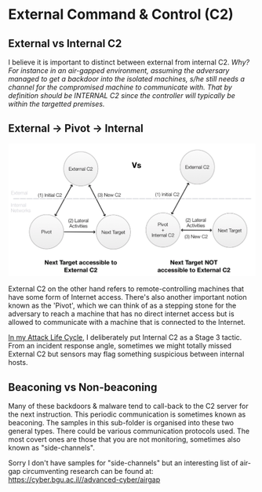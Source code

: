 # External Command & Control (C2)

## External vs Internal C2

I believe it is important to distinct between external from internal C2. *Why? For instance in an air-gapped environment, assuming the adversary managed to get a backdoor into the isolated machines, s/he still needs a channel for the compromised machine to communicate with. That by definition should be INTERNAL C2 since the controller will typically be within the targetted premises.* 

## External -> Pivot -> Internal

![](img/c2types.png)

External C2 on the other hand refers to remote-controlling machines that have some form of Internet access. There's also another important notion known as the 'Pivot', which we can think of as a stepping stone for the adversary to reach a machine that has no direct internet access but is allowed to communicate with a machine that is connected to the Internet. 

[In my Attack Life Cycle](https://jym.sg), I deliberately put Internal C2 as a Stage 3 tactic. From an incident response angle, sometimes we might totally missed External C2 but sensors may flag something suspicious between internal hosts.

## Beaconing vs Non-beaconing

Many of these backdoors & malware tend to call-back to the C2 server for the next instruction. This periodic communication is sometimes known as beaconing. The samples in this sub-folder is organised into these two general types. There could be various communication protocols used. The most covert ones are those that you are not monitoring, sometimes also known as "side-channels". 

Sorry I don't have samples for "side-channels" but an interesting list of air-gap circumventing research can be found at: https://cyber.bgu.ac.il//advanced-cyber/airgap 